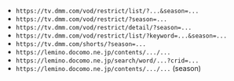 - `https://tv.dmm.com/vod/restrict/list/?...&season=...`
- `https://tv.dmm.com/vod/restrict/?season=...`
- `https://tv.dmm.com/vod/restrict/detail/?season=...`
- `https://tv.dmm.com/vod/restrict/list/?keyword=...&season=...`
- `https://tv.dmm.com/shorts/?season=...`
- `https://lemino.docomo.ne.jp/contents/.../...`
- `https://lemino.docomo.ne.jp/search/word/...?crid=...`
- `https://lemino.docomo.ne.jp/contents/.../...` (season)
